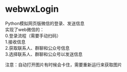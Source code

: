 # webwxLogin
 Python模拟网页版微信的登录、发送信息  
实现了web微信的：  
  0.登录流程（需要手动扫码）  
  1.接收信息  
  2.获取联系人、群聊和公众号信息  
  3.选择联系人、群聊和公众号以发送信息  
  
注意：自动打开图片有时候会卡住，需要重新运行来获取图片  
